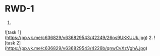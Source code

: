 # RWD-1
1.
![task 1] (https://pp.vk.me/c636829/v636829543/42249/26ps9UKKUUk.jpg)
2.
![task 2] (https://pp.vk.me/c636829/v636829543/4226b/qnwCvXzVghA.jpg)
